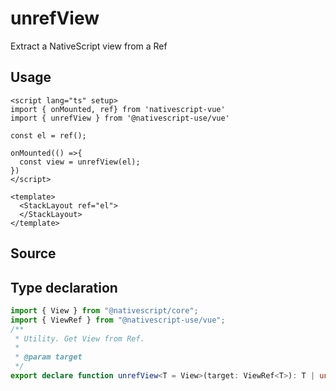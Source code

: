 <script setup>
import Source from '../../.vitepress/theme/components/Source.vue'
</script>

# unrefView

Extract a NativeScript view from a Ref

## Usage






```vue
<script lang="ts" setup>
import { onMounted, ref} from 'nativescript-vue'
import { unrefView } from '@nativescript-use/vue'

const el = ref();

onMounted(() =>{
  const view = unrefView(el);
})
</script>

<template>
  <StackLayout ref="el">
  </StackLayout>
</template>
```

## Source
<Source source="unrefView"/>

## Type declaration
```ts
import { View } from "@nativescript/core";
import { ViewRef } from "@nativescript-use/vue";
/**
 * Utility. Get View from Ref.
 *
 * @param target
 */
export declare function unrefView<T = View>(target: ViewRef<T>): T | undefined;
```

